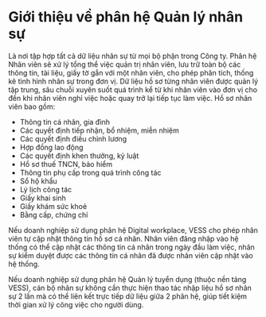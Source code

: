 # Giới thiệu về phân hệ Quản lý nhân sự

Là nơi tập hợp tất cả dữ liệu nhân sự từ mọi bộ phận trong Công ty. Phân hệ Nhân viên sẽ xử lý tổng thể việc quản trị nhân viên, lưu trữ toàn bộ các thông tin, tài liệu, giấy tờ gắn với một nhân viên, cho phép phân tích, thống kê tình hình nhân sự trong đơn vị. Dữ liệu hồ sơ từng nhân viên được quản lý tập trung, sâu chuỗi xuyên suốt quá trình kể từ khi nhân viên vào đơn vị cho đến khi nhân viên nghỉ việc hoặc quay trở lại tiếp tục làm việc.  Hồ sơ nhân viên bao gồm:

- Thông tin cá nhân, gia đình
- Các quyết định tiếp nhận, bổ nhiệm, miễn nhiệm
- Các quyết định điều chỉnh lương
- Hợp đồng lao động
- Các quyết định khen thưởng, kỷ luật
- Hồ sơ thuế TNCN, bảo hiểm
- Thông tin phụ cấp trong quá trình công tác
- Sổ hộ khẩu 
- Lý lịch công tác
- Giấy khai sinh
- Giấy khám sức khoẻ
- Bằng cấp, chứng chỉ

Nếu doanh nghiệp sử dụng phân hệ Digital workplace, VESS cho phép nhân viên tự cập nhật thông tin hồ sơ cá nhân. Nhân viên đăng nhập vào hệ thống có thể cập nhật các thông tin cá nhân trong ngày đầu làm việc, nhân sự kiểm duyệt được các thông tin cá nhân đã được nhân viên cập nhật vào hệ thống.

Nếu doanh nghiệp sử dụng phân hệ Quản lý tuyển dụng (thuộc nền tảng VESS), cán bộ nhân sự không cần thực hiện thao tác nhập liệu hồ sơ nhân sự 2 lần mà có thể liên kết trực tiếp dữ liệu giữa 2 phân hệ, giúp tiết kiệm thời gian xử lý công việc cho người dùng.
